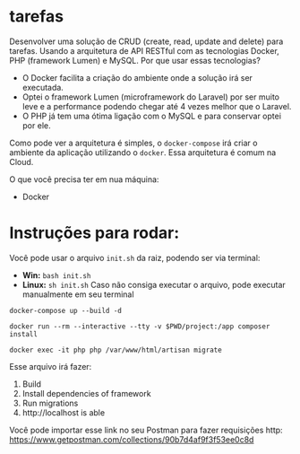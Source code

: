 # tarefas
Desenvolver uma solução de CRUD (create, read, update and delete) para tarefas.
Usando a arquitetura de API RESTful com as tecnologias Docker, PHP (framework Lumen) e MySQL.
Por que usar essas tecnologias?
  * O Docker facilita a criação do ambiente onde a solução irá ser executada.
  * Optei o framework Lumen (microframework do Laravel) por ser muito leve e a performance podendo chegar até 4 vezes melhor que o Laravel.
  * O PHP já tem uma ótima ligação com o MySQL e para conservar optei por ele.

Como pode ver a arquitetura é simples, o `docker-compose` irá criar o ambiente da aplicação utilizando o `docker`. Essa arquitetura é comum na Cloud.

O que você precisa ter em nua máquina:
  * Docker

# Instruções para rodar:
Você pode usar o arquivo `init.sh` da raiz, podendo ser via terminal:
  * **Win:** `bash init.sh`
  * **Linux:** `sh init.sh`
  Caso não consiga executar o arquivo, pode executar manualmente em seu terminal
  ```
docker-compose up --build -d

docker run --rm --interactive --tty -v $PWD/project:/app composer install

docker exec -it php php /var/www/html/artisan migrate
  ```
  
 Esse arquivo irá fazer:
  1. Build
  2. Install dependencies of framework
  3. Run migrations 
  4. http://localhost is able

Você pode importar esse link no seu Postman para fazer requisições http: https://www.getpostman.com/collections/90b7d4af9f3f53ee0c8d
